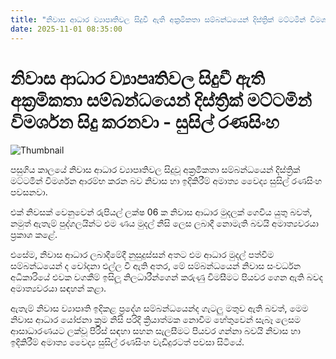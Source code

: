 ```yaml
---
title: "නිවාස ආධාර ව්‍යාපෘතිවල සිදුවී ඇති අක්‍රමිකතා සම්බන්ධයෙන් දිස්ත්‍රික් මට්ටමින් විමර්ශන සිදු කරනවා - සුසිල් රණසිංහ"
date: 2025-11-01 08:35:00
---
```


# නිවාස ආධාර ව්‍යාපෘතිවල සිදුවී ඇති අක්‍රමිකතා සම්බන්ධයෙන් දිස්ත්‍රික් මට්ටමින් විමර්ශන සිදු කරනවා - සුසිල් රණසිංහ

![Thumbnail](https://helakuru.sgp1.cdn.digitaloceanspaces.com/esana/images/lib/susil-ranasinhe-uo.jpg)

පසුගිය කාලයේ නිවාස ආධාර ව්‍යාපෘතිවල සිදුවූ අක්‍රමිකතා සම්බන්ධයෙන් දිස්ත්‍රික් මට්ටමින් විමර්ශන ආරම්භ කරන බව නිවාස හා ඉදිකිරීම් අමාත්‍ය වෛද්‍ය සුසිල් රණසිංහ පවසනවා.

එක් නිවසක් වෙනුවෙන් රුපියල් ලක්ෂ 06 ක නිවාස ආධාර මුදලක් ගෙවිය යුතු බවත්, නමුත් ඇතැම් පුද්ගලයින්ට එම ණය මුදල් නිසි ලෙස ලබාදී නොමැති බවයි අමාත්‍යවරයා ප්‍රකාශ කළේ.

එසේම, නිවාස ආධාර ලබාදීමේදී නුසුදුස්සන් අතට එම ආධාර මුදල් පත්වීම සම්බන්ධයෙන් ද චෝදනා එල්ල වී ඇති අතර, මේ සම්බන්ධයෙන් නිවාස සංවර්ධන අධිකාරියේ එවක වගකීම් ඉසිලූ නිලධාරීන්ගෙන් කරුණු විමසීමට පියවර ගෙන ඇති බවද අමාත්‍යවරයා සඳහන් කළා.

ඇතැම් නිවාස ව්‍යාපෘති ඉදිකළ ප්‍රදේශ සම්බන්ධයෙන්ද ගැටලු මතුව ඇති බවත්, මෙම නිවාස ආධාර යෝජනා ක්‍රම නිසි පරිදි ක්‍රියාත්මක නොවීම හේතුවෙන් සැබෑ ලෙසම ආසාධාරණයට ලක්වූ පිරිස් සඳහා සහන සැලසීමට පියවර ගන්නා බවයි නිවාස හා ඉදිකිරීම් අමාත්‍ය වෛද්‍ය සුසිල් රණසිංහ වැඩිදුරටත් පවසා සිටියේ.

